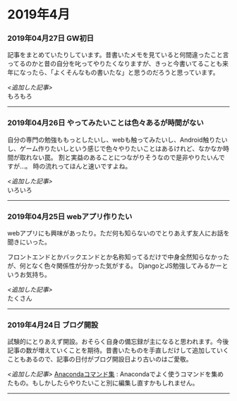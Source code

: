 # 2019年4月


### 2019年04月27日 GW初日
記事をまとめていたりしています。昔書いたメモを見ていると何間違ったこと言ってるのかと昔の自分を叱ってやりたくなりますが、きっと今書いてることも来年になったら、「よくそんなもの書いたな」と思うのだろうと思っています。  

*<追加した記事>*  
もろもろ
- - -

### 2019年04月26日 やってみたいことは色々あるが時間がない
自分の専門の勉強ももっとしたいし、webも触ってみたいし、Android触りたいし、ゲーム作りたいしという感じで色々やりたいことはあるけれど、なかなか時間が取れない罠。
割と実益のあることにつながりそうなので是非やりたいんですが…。
時の流れってほんと速いですよね。

*<追加した記事>*  
いろいろ

- - - 
### 2019年04月25日 webアプリ作りたい
webアプリにも興味があったり。ただ何も知らないのでとりあえず友人にお話を聞きにいった。

フロントエンドとかバックエンドとか名称知ってるだけで中身全然知らなかったが、何となく色々関係性が分かった気がする。
DjangoとJS勉強してみるかーというお気持ち。

*<追加した記事>*  
たくさん
- - -

### 2019年4月24日 ブログ開設
試験的にとりあえず開設。おそらく自身の備忘録が主になると思われます。今後記事の数が増えていくことを期待。昔書いたものを手直しだけして追加していくこともあるので、記事の日付がブログ開設日より古いのはご愛敬。

*<追加した記事>*
[Anacondaコマンド集](python/anaconda_cmd)
:   Anacondaでよく使うコマンドを集めたもの。もしかしたらやりたいこと別に編集し直すかもしれません。

- - -
